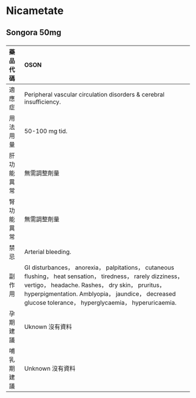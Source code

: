 # Nicametate

## Songora 50mg

##### 

| 藥品代碼   | OSON                                                                                                                                                                                                                                                                         |
|:-----------|:-----------------------------------------------------------------------------------------------------------------------------------------------------------------------------------------------------------------------------------------------------------------------------|
| 適應症     | Peripheral vascular circulation disorders & cerebral insufficiency.                                                                                                                                                                                                          |
| 用法用量   | 50-100 mg tid.                                                                                                                                                                                                                                                               |
| 肝功能異常 | 無需調整劑量                                                                                                                                                                                                                                                                 |
| 腎功能異常 | 無需調整劑量                                                                                                                                                                                                                                                                 |
| 禁忌       | Arterial bleeding.                                                                                                                                                                                                                                                           |
| 副作用     | GI disturbances， anorexia， palpitations， cutaneous flushing， heat sensation， tiredness， rarely dizziness， vertigo， headache. Rashes， dry skin， pruritus， hyperpigmentation. Amblyopia， jaundice， decreased glucose tolerance， hyperglycaemia， hyperuricaemia. |
| 孕期建議   | Uknown 沒有資料                                                                                                                                                                                                                                                              |
| 哺乳期建議 | Unknown 沒有資料                                                                                                                                                                                                                                                             |


